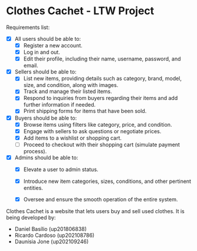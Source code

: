 # Clothes Cachet - LTW Project

Requirements list:

- [x] All users should be able to:
    - [x] Register a new account.
    - [x] Log in and out.
    - [x] Edit their profile, including their name, username, password, and email.

- [x] Sellers should be able to:
    - [x] List new items, providing details such as category, brand, model, size, and condition, along with images.
    - [x] Track and manage their listed items.
    - [x] Respond to inquiries from buyers regarding their items and add further information if needed.
    - [x] Print shipping forms for items that have been sold.

- [x] Buyers should be able to:
    - [x] Browse items using filters like category, price, and condition.
    - [x] Engage with sellers to ask questions or negotiate prices.
    - [x] Add items to a wishlist or shopping cart.
    - [ ] Proceed to checkout with their shopping cart (simulate payment process).

- [x] Admins should be able to:
    - [x] Elevate a user to admin status.
    - [x] Introduce new item categories, sizes, conditions, and other pertinent entities.
    - [x] Oversee and ensure the smooth operation of the entire system.


Clothes Cachet is a website that lets users buy and sell used clothes. It is being developed by:

- Daniel Basílio (up201806838)
- Ricardo Cardoso (up202108786)
- Daunísia Jone (up202109246)